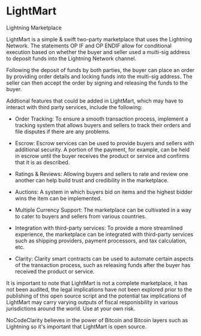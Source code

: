 # LightMart
Lightning Marketplace

LightMart is a simple & swift two-party marketplace that uses the Lightning Network. The statements OP IF and OP ENDIF allow for conditional execution based on whether the buyer and seller used a multi-sig address to deposit funds into the Lightning Network channel.

Following the deposit of funds by both parties, the buyer can place an order by providing order details and locking funds into the multi-sig address. The seller can then accept the order by signing and releasing the funds to the buyer.


Addtional features that could be added in LightMart, which may have to interact with third party services, include the following:

+ Order Tracking: To ensure a smooth transaction process, implement a tracking system that allows buyers and sellers to track their orders and file disputes if there are any problems.

+ Escrow: Escrow services can be used to provide buyers and sellers with additional security. A portion of the payment, for example, can be held in escrow until the buyer receives the product or service and confirms that it is as described.

+ Ratings & Reviews: Allowing buyers and sellers to rate and review one another can help build trust and credibility in the marketplace.

+ Auctions: A system in which buyers bid on items and the highest bidder wins the item can be implemented.

+ Multiple Currency Support: The marketplace can be cultivated in a way to cater to buyers and sellers from various countries.

+ Integration with third-party services: To provide a more streamlined experience, the marketplace can be integrated with third-party services such as shipping providers, payment processors, and tax calculation, etc.

+ Clarity: Clarity smart contracts can be used to automate certain aspects of the transaction process, such as releasing funds after the buyer has received the product or service.

It is important to note that LightMart is not a complete marketplace, it has not been audited, the legal implications have not been explored prior to the publishing of this open source script and the potential tax implications of LightMart may carry varying outputs of fiscal responisbility in various jurisdictions around the world. Use at your own risk. 

NoCodeClarity believes in the power of Bitcoin and Bitcoin layers such as Lightning so it's important that LightMart is open source.
